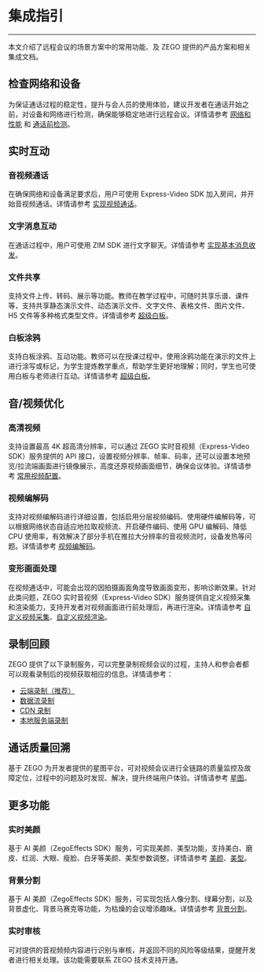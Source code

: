 # 集成指引

- - -

本文介绍了远程会议的场景方案中的常用功能、及 ZEGO 提供的产品方案和相关集成文档。

## 检查网络和设备

为保证通话过程的稳定性，提升与会人员的使用体验，建议开发者在通话开始之前，对设备和网络进行检测，确保能够稳定地进行远程会议。详情请参考 [网络和性能](/real-time-video-ios-oc/communication/testing-network) 和 [通话前检测](/real-time-video-ios-oc/communication/pre-call-detection)。

## 实时互动

### 音视频通话

在确保网络和设备满足要求后，用户可使用 Express-Video SDK 加入房间，并开始音视频通话。详情请参考 [实现视频通话](/real-time-video-ios-oc/quick-start/implementing-video-call)。

### 文字消息互动

在通话过程中，用户可使用 ZIM SDK 进行文字聊天。详情请参考 [实现基本消息收发](/zim-ios/send-and-receive-messages)。


### 文件共享

支持文件上传、转码、展示等功能。教师在教学过程中，可随时共享乐谱、课件等，支持共享静态演示文件、动态演示文件、文字文件、表格文件、图片文件、H5 文件等多种格式类型文件。详情请参考 [超级白板](/super-board-ios/product-desc/overview)。

### 白板涂鸦

支持白板涂鸦、互动功能。教师可以在授课过程中，使用涂鸦功能在演示的文件上进行涂写或标记，为学生提炼教学重点，帮助学生更好地理解；同时，学生也可使用白板与老师进行互动。详情请参考 [超级白板](/super-board-ios/product-desc/overview)。

## 音/视频优化

### 高清视频

支持设置最高 4K 超高清分辨率，可以通过 ZEGO 实时音视频（Express-Video SDK）服务提供的 API 接口，设置视频分辨率、帧率、码率，还可以设置本地预览/拉流端画面进行镜像展示，高度还原视频画面细节，确保会议体验。详情请参考 [常用视频配置](/real-time-video-ios-oc/video/common-video-configuration)。

### 视频编解码

支持对视频编解码进行详细设置，包括启用分层视频编码、使用硬件编解码等，可以根据网络状态自适应地拉取视频流、开启硬件编码、使用 GPU 编解码、降低 CPU 使用率，有效解决了部分手机在推拉大分辨率的音视频流时，设备发热等问题。详情请参考 [视频编解码](/real-time-video-ios-oc/video/set-video-encoding)。

### 变形画面处理

在视频通话中，可能会出现的因拍摄画面角度导致画面变形，影响诊断效果。针对此类问题，ZEGO 实时音视频（Express-Video SDK）服务提供自定义视频采集和渲染能力，支持开发者对视频画面进行前处理后，再进行渲染。详情请参考 [自定义视频采集](/real-time-video-ios-oc/video/custom-video-capture)、[自定义视频渲染](/real-time-video-ios-oc/video/custom-video-rendering)。


## 录制回顾

ZEGO 提供了以下录制服务，可以完整录制视频会议的过程，主持人和参会者都可以观看录制后的视频获取相应的信息。详情请参考：

- [云端录制（推荐）](/cloud-recording/introduction/overview)
- [数据流录制](https://doc-zh.zego.im/faq/Data_Stream_Recording_offline?product=CloudRecording&platform=all)
- [CDN 录制](/real-time-voice-server/api-reference/cdn/start-cdn-recrod)
- [本地服务端录制](/local-recording-linux-cpp/overview)


## 通话质量回溯

基于 ZEGO 为开发者提供的星图平台，可对视频会议进行全链路的质量监控及故障定位，过程中的问题及时发现、解决，提升终端用户体验。详情请参考 [星图](/analytics-dashboard/introduction/overview)。


## 更多功能

### 实时美颜

基于 AI 美颜（ZegoEffects SDK）服务，可实现美颜、美型功能，支持美白、磨皮、红润、大眼、瘦脸、白牙等美颜、美型参数调整。详情请参考 [美颜](/ai-effects-ios-objc/guides/face-beautification)、[美型](/ai-effects-ios-objc/guides/shape-retouch)。

### 背景分割

基于 AI 美颜（ZegoEffects SDK）服务，可实现包括人像分割、绿幕分割，以及背景虚化、背景马赛克等功能，为枯燥的会议增添趣味。详情请参考 [背景分割](/ai-effects-ios-objc/guides/background-segmentation)。

### 实时审核

可对提供的音视频频内容进行识别与审核，并返回不同的风险等级结果，提醒开发者进行相关处理。该功能需要联系 ZEGO 技术支持开通。
